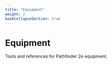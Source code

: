 ```yaml
---
title: "Equipment"
weight: 2
bookCollapseSection: true
---
```


# Equipment

Tools and references for Pathfinder 2e equipment.